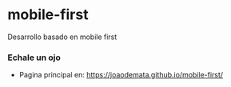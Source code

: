 # mobile-first
Desarrollo basado en mobile first 

### Echale un ojo 

- Pagina principal en: https://joaodemata.github.io/mobile-first/
